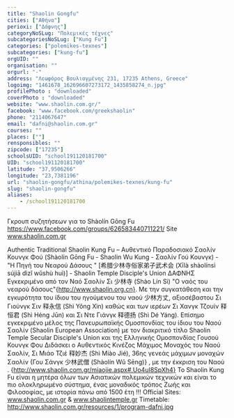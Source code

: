 ```yaml
---
title: "Shaolin Gongfu"
cities: ["Αθήνα"]
perioxi: ["Δάφνης"]
categoryNoSLug: "Πολεμικές τέχνες"
subcategoriesNoSLug: ["Kung Fu"]
categories: ["polemikes-texnes"]
subcategories: ["kung-fu"]
orgUID: ""
organisation: ""
orgurl: "-"
address: "Λεωφόρος Βουλιαγμένης 231, 17235 Athens, Greece"
logoimg: "1461678_162696607273172_1435858274_n.jpg"
profilePhoto : "downloaded"
coverPhoto : "downloaded"
website: "www.shaolin.com.gr/"
facebook: "www.facebook.com/greekshaolin"
phone: "2114067647"
email: "dafni@shaolin.com.gr"
courses: ""
places: [""]
rensponsibles: ""
zipcode: ["17235"]
schoolsUID: "school191120181700"
UID: "school191120181700"
latitude: "37,9506266"
longitude: "23,7381196"
url: "shaolin-gongfu/athina/polemikes-texnes/kung-fu"
slug: "shaolin-gongfu"
aliases:
    - /school191120181700
---
```



Γκρουπ συζητήσεων για το Shàolín Gōng Fu https://www.facebook.com/groups/626583440711221/ Site www.shaolin.com.gr

Authentic Traditional Shaolin Kung Fu – Αυθεντικό Παραδοσιακό Σαολίν Κουνγκ Φού (Shàolín Gōng Fu - Shaolin Wu Kung - Σαολίν Γού Κουνγκ) - &quot;Η Πηγή του Νεαρού Δάσους &quot; [希腊少林寺俗家弟子武术会 (Xīlà shàolínsì sújiā dìzǐ wǔshù huì)] - Shaolin Temple Disciple&#39;s Union ΔΑΦΝΗΣ Εγκεκριμένο από τον Ναό Σαολίν Σι 少林寺 (Shào Lín Sì) &quot;Ο ναός του νεαρού δάσους&quot;{http://www.shaolin.org.cn}. Με την συγκατάθεση και την εγκυρότητα του ίδιου του ηγούμενου του ναού 少林方丈, αξιοσέβαστου Σι Γιούνγκ Σιν 释永信 (Shì Yǒng Xìn) καθώς και των ιερέων Σι Χανγκ Τζουίν 释恒君 (Shì Héng Jūn) και Σι Ντε Γιάνγκ 释德扬 (Shì Dé Yáng). Επίσημο εγκεκριμένο μέλος της Πανευρωπαϊκής Ομοσπονδίας του ίδιου του Ναού Σαολίν (Shaolin European Association) με τoν διακριτικό τίτλο Shaolin Temple Secular Disciple&#39;s Union και της Ελληνικής Ομοσπονδίας Γουσού Κουνγκ Φου Διδάσκει ο Αυθεντικός Κινέζος Μάχιμος Μοναχός του Ναού Σαολίν, Σι Μιάο Τζιέ 释妙杰 (Shì Miào Jié), 36ης γενεάς μάχιμων μοναχών Σαολίν {Γου Σάνγκ 少林武僧 (Shàolín Wǔ Sēng)} , με την έκκριση του Ναού . {http://www.shaolin.com.gr/miaojie.aspx#.Uo4uI8SpXh4} To Shaolin Kung Fu είναι η μητέρα όλων των Ασιατικών πολεμικών τεχνικών και είναι το πιο ολοκληρωμένο σύστημα, ένας μοναδικός τρόπος Ζωής και Φιλοσοφίας, με ιστορία πάνω από 1500 έτη !!! Official Sites: www.shaolin.com.gr &amp; www.shaolintemple.gr Timetable: http://www.shaolin.com.gr/resources/1/program-dafni.jpg